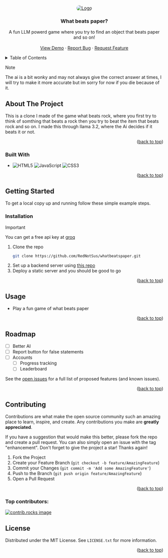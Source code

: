 <a id="readme-top"></a>

<!-- PROJECT LOGO -->
<br />
<div align="center">
  <a href="https://whatbeatspaper.ch3n.cc">
    <img src="https://cloud-wlorsfbd3-hack-club-bot.vercel.app/0what.png" alt="Logo" style='border-radius: 15px;'>
  </a>

<h3 align="center">What beats paper?</h3>

  <p align="center">
    A fun LLM powerd game where you try to find an object that beats paper and so on!
    <br />
    <br />
    <a href="https://whatbeatspaper.ch3n.cc">View Demo</a>
    ·
    <a href="https://github.com/RedNotSus/whatbeatspaper/issues">Report Bug</a>
    ·
    <a href="https://github.com/RedNotSus/whatbeatspaper/issues">Request Feature</a>
  </p>
</div>

<!-- TABLE OF CONTENTS -->
<details>
  <summary>Table of Contents</summary>
  <ol>
    <li>
      <a href="#about-the-project">About The Project</a>
      <ul>
        <li><a href="#built-with">Built With</a></li>
      </ul>
    </li>
    <li>
      <a href="#getting-started">Getting Started</a>
      <ul>
        <li><a href="#prerequisites">Prerequisites</a></li>
        <li><a href="#installation">Installation</a></li>
      </ul>
    </li>
    <li><a href="#usage">Usage</a></li>
    <li><a href="#roadmap">Roadmap</a></li>
    <li><a href="#contributing">Contributing</a></li>
    <li><a href="#license">License</a></li>
    <li><a href="#contact">Contact</a></li>
    <li><a href="#acknowledgments">Acknowledgments</a></li>
  </ol>
</details>

<!-- ABOUT THE PROJECT -->

> [!NOTE]  
> The ai is a bit wonky and may not always give the correct answer at times, I will try to make it more accurate but im sorry for now if you die because of it.

## About The Project

This is a clone I made of the game what beats rock, where you first try to think of somthing that beats a rock then you try to beat the item that beats rock and so on. I made this through llama 3.2, where the Ai decides if it beats it or not.

<p align="right">(<a href="#readme-top">back to top</a>)</p>

### Built With

- ![HTML5](https://img.shields.io/badge/html5-%23E34F26.svg?style=for-the-badge&logo=html5&logoColor=white)
  ![JavaScript](https://img.shields.io/badge/javascript-%23323330.svg?style=for-the-badge&logo=javascript&logoColor=%23F7DF1E) ![CSS3](https://img.shields.io/badge/css3-%231572B6.svg?style=for-the-badge&logo=css3&logoColor=white)

<p align="right">(<a href="#readme-top">back to top</a>)</p>

<!-- GETTING STARTED -->

## Getting Started

To get a local copy up and running follow these simple example steps.

### Installation

> [!IMPORTANT]
> You can get a free api key at [groq](https://groq.dev)

1. Clone the repo
   ```sh
   git clone https://github.com/RedNotSus/whatbeatspaper.git
   ```
2. Set up a backend server using [this repo](https://github.com/RedNotSus/ai-backend)
3. Deploy a static server and you should be good to go

<p align="right">(<a href="#readme-top">back to top</a>)</p>

<!-- USAGE EXAMPLES -->

## Usage

- Play a fun game of what beats paper

<p align="right">(<a href="#readme-top">back to top</a>)</p>

<!-- ROADMAP -->

## Roadmap

- [ ] Better AI
- [ ] Report button for false statements
- [ ] Accounts
  - [ ] Progress tracking
  - [ ] Leaderboard

See the [open issues](https://github.com/rednotsus/whatbeatspaper/issues) for a full list of proposed features (and known issues).

<p align="right">(<a href="#readme-top">back to top</a>)</p>

<!-- CONTRIBUTING -->

## Contributing

Contributions are what make the open source community such an amazing place to learn, inspire, and create. Any contributions you make are **greatly appreciated**.

If you have a suggestion that would make this better, please fork the repo and create a pull request. You can also simply open an issue with the tag "enhancement".
Don't forget to give the project a star! Thanks again!

1. Fork the Project
2. Create your Feature Branch (`git checkout -b feature/AmazingFeature`)
3. Commit your Changes (`git commit -m 'Add some AmazingFeature'`)
4. Push to the Branch (`git push origin feature/AmazingFeature`)
5. Open a Pull Request

<p align="right">(<a href="#readme-top">back to top</a>)</p>

### Top contributors:

<a href="https://github.com/rednotsus/whatbeatspaper/graphs/contributors">
  <img src="https://contrib.rocks/image?repo=rednotsus/whatbeatspaper" alt="contrib.rocks image" />
</a>

<!-- LICENSE -->

## License

Distributed under the MIT License. See `LICENSE.txt` for more information.

<p align="right">(<a href="#readme-top">back to top</a>)</p>
